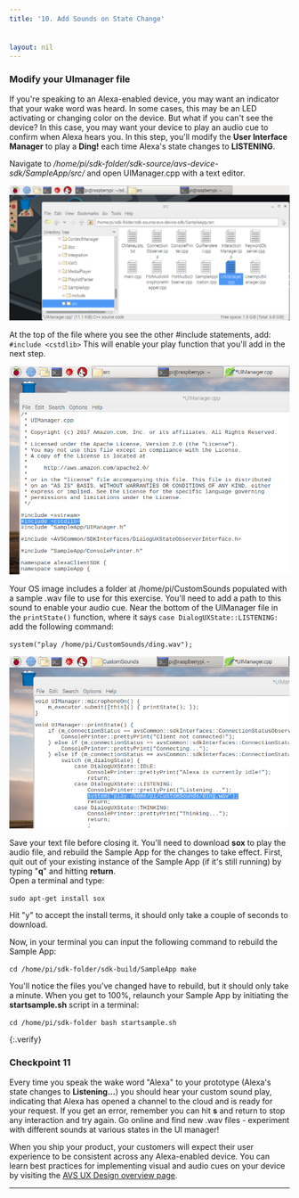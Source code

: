 ```yaml
---
title: '10. Add Sounds on State Change'


layout: nil
---
```


### Modify your UImanager file

If you're speaking to an Alexa-enabled device, you may want an indicator that your wake word was heard.  In some cases, this may be an LED activating or changing color on the device.  But what if you can't see the device?  In this case, you may want your device to play an audio cue to confirm when Alexa hears you.  In this step, you'll modify the **User Interface Manager** to play a **Ding!** each time Alexa's state changes to **LISTENING**.

Navigate to */home/pi/sdk-folder/sdk-source/avs-device-sdk/SampleApp/src/* and open UIManager.cpp with a text editor.


![UIM_location](../assets/intelUImanagerLocation.png)

At the top of the file where you see the other #include statements, add: `#include <cstdlib>`  This will enable your play function that you'll add in the next step.

![Add_include](../assets/Play_Ding_1.png)

Your OS image includes a folder at /home/pi/CustomSounds populated with a sample .wav file to use for this exercise.  You'll need to add a path to this sound to enable your audio cue.  Near the bottom of the UIManager file in the `printState()` function, where it says `case DialogUXState::LISTENING:` add the following command:

`system("play /home/pi/CustomSounds/ding.wav");`

![Add_sound](../assets/Play_Ding_2.png)

Save your text file before closing it.  You'll need to download **sox** to play the audio file, and rebuild the Sample App for the changes to take effect.  First, quit out of your existing instance of the Sample App (if it's still running) by typing "**q**"
and hitting **return**.  
Open a terminal and type: 

`sudo apt-get install sox`

Hit "y" to accept the install terms, it should only take a couple of seconds to download.

Now, in your terminal you can input the following command to rebuild the Sample App:

`cd /home/pi/sdk-folder/sdk-build/SampleApp
make
`

You'll notice the files you've changed have to rebuild, but it should only take a minute.  When you get to 100%, relaunch your Sample App by initiating the **startsample.sh** script in a terminal:

`cd /home/pi/sdk-folder
bash startsample.sh
`

{:.verify}
### Checkpoint 11

Every time you speak the wake word "Alexa" to your prototype (Alexa's state changes to **Listening...**) you should hear your custom sound play, indicating that Alexa has opened a channel to the cloud and is ready for your request.  If you get an error, remember you can hit **s** and return to stop any interaction and try again.  Go online and find new .wav files - experiment with different sounds at various states in the UI manager!

When you ship your product, your customers will expect their user experience to be consistent across any Alexa-enabled device.  You can learn best practices for implementing visual and audio cues on your device by visiting the [AVS UX Design overview page](https://developer.amazon.com/docs/alexa-voice-service/ux-design-overview.html).

---
